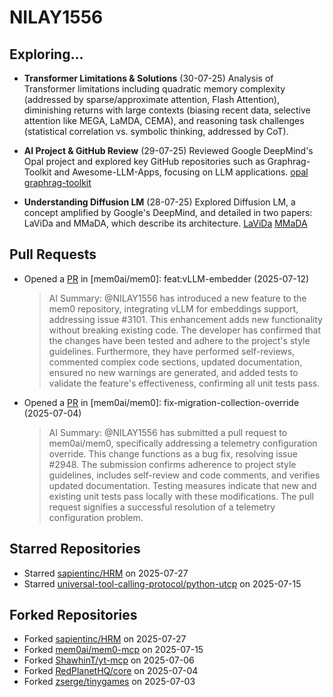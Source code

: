 # NILAY1556

## Exploring...
- **Transformer Limitations & Solutions** (30-07-25)
  Analysis of Transformer limitations including quadratic memory complexity (addressed by sparse/approximate attention, Flash Attention), diminishing returns with large contexts (biasing recent data, selective attention like MEGA, LaMDA, CEMA), and reasoning task challenges (statistical correlation vs. symbolic thinking, addressed by CoT).

- **AI Project & GitHub Review** (29-07-25)
  Reviewed Google DeepMind's Opal project and explored key GitHub repositories such as Graphrag-Toolkit and Awesome-LLM-Apps, focusing on LLM applications.
  [opal](https://opal.withgoogle.com/)
  [graphrag-toolkit](https://github.com/awslabs/graphrag-toolkit)

- **Understanding Diffusion LM** (28-07-25)
  Explored Diffusion LM, a concept amplified by Google's DeepMind, and detailed in two papers: LaViDa and MMaDA, which describe its architecture.
  [LaViDa](https://arxiv.org/abs/2505.16839)
  [MMaDA](https://arxiv.org/abs/2505.15809)

## Pull Requests
- Opened a [PR](https://github.com/mem0ai/mem0/pull/3141) in [mem0ai/mem0]: feat:vLLM-embedder (2025-07-12)
  > AI Summary: @NILAY1556 has introduced a new feature to the mem0 repository, integrating vLLM for embeddings support, addressing issue #3101. This enhancement adds new functionality without breaking existing code. The developer has confirmed that the changes have been tested and adhere to the project's style guidelines. Furthermore, they have performed self-reviews, commented complex code sections, updated documentation, ensured no new warnings are generated, and added tests to validate the feature's effectiveness, confirming all unit tests pass.

- Opened a [PR](https://github.com/mem0ai/mem0/pull/3100) in [mem0ai/mem0]: fix-migration-collection-override (2025-07-04)
  > AI Summary: @NILAY1556 has submitted a pull request to mem0ai/mem0, specifically addressing a telemetry configuration override. This change functions as a bug fix, resolving issue #2948. The submission confirms adherence to project style guidelines, includes self-review and code comments, and verifies updated documentation. Testing measures indicate that new and existing unit tests pass locally with these modifications. The pull request signifies a successful resolution of a telemetry configuration problem.

## Starred Repositories
- Starred [sapientinc/HRM](https://github.com/sapientinc/HRM) on 2025-07-27
- Starred [universal-tool-calling-protocol/python-utcp](https://github.com/universal-tool-calling-protocol/python-utcp) on 2025-07-15

## Forked Repositories
- Forked [sapientinc/HRM](https://github.com/NILAY1556/HRM) on 2025-07-27
- Forked [mem0ai/mem0-mcp](https://github.com/NILAY1556/mem0-mcp) on 2025-07-15
- Forked [ShawhinT/yt-mcp](https://github.com/NILAY1556/yt-mcp) on 2025-07-06
- Forked [RedPlanetHQ/core](https://github.com/NILAY1556/core) on 2025-07-04
- Forked [zserge/tinygames](https://github.com/NILAY1556/tinygames-for-somepeople) on 2025-07-03

